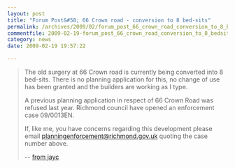 ```yaml
---
layout: post
title: "Forum Post&#58; 66 Crown road - conversion to 8 bed-sits"
permalink: /archives/2009/02/forum_post_66_crown_road_conversion_to_8_bedsits.html
commentfile: 2009-02-19-forum_post_66_crown_road_conversion_to_8_bedsits
category: news
date: 2009-02-19 19:57:22

---
```


> The old surgery at 66 Crown road is currently being converted into 8 bed-sits. There is no planning application for this, no change of use has been granted and the builders are working as I type.
> 
>  A previous planning application in respect of 66 Crown Road was refused last year. Richmond council have opened an enforcement case 09/0013EN.
> 
>  If, like me, you have concerns regarding this development please email <planningenforcement@richmond.gov.uk> quoting the case number above.
> 
>  -- [from jayc](/forum.cgi?action=jump&topic=Local%20News%20&%20Events&topic_id=2&name=&user_id=)
> 
> 
> 
> 
> 
